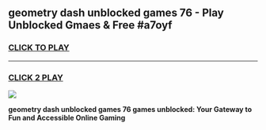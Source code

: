 
## geometry dash unblocked games 76 - Play Unblocked Gmaes & Free #a7oyf
<h3>
<a href="https://news.freeplayer.one?title=geometry_dash_unblocked_games_76&ref=03M">CLICK TO PLAY</a></h3>
<hr>

<h3>
<a href="https://news.freeplayer.one?title=geometry_dash_unblocked_games_76&ref=03M">CLICK 2 PLAY</a>
  
</h3>

<a href="https://news.freeplayer.one?title=geometry_dash_unblocked_games_76&ref=03M"><img src="https://clearcache.store/games.png"></a>


**geometry dash unblocked games 76 games unblocked: Your Gateway to Fun and Accessible Online Gaming**
